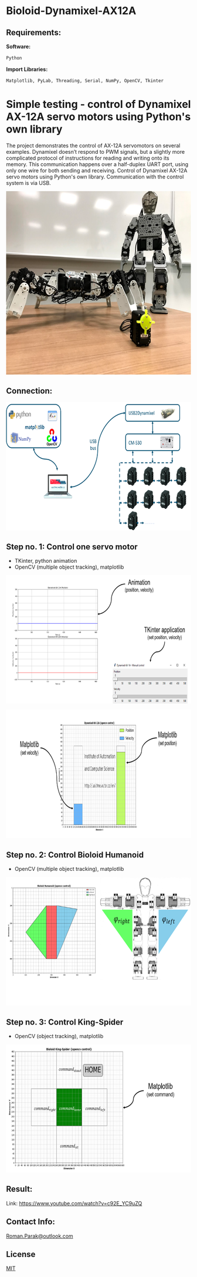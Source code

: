 # Bioloid-Dynamixel-AX12A

## Requirements:

**Software:**
```bash
Python 
```

**Import Libraries:**
```bash
Matplotlib, PyLab, Threading, Serial, NumPy, OpenCV, Tkinter 
```

# Simple testing - control of Dynamixel AX-12A servo motors using Python's own library

The project demonstrates the control of AX-12A servomotors on several examples. Dynamixel doesn’t respond to PWM signals, but a slightly more complicated protocol of instructions for reading and writing onto its memory. This communication happens over a half-duplex UART 
port, using only one wire for both sending and receiving. Control of Dynamixel AX-12A servo 
motors using Python's own library. Communication with the control system is via USB.

<p align="center">
<img src="https://github.com/rparak/Bioloid-Dynamixel-AX12A/blob/master/images/bioloid_all_1_fig.PNG" width="700" height="500">
</p>

## Connection:

<p align="center">
<img src="https://github.com/rparak/Bioloid-Dynamixel-AX12A/blob/master/images/connection_fig.png" width="700" height="350">
</p>

## Step no. 1: Control one servo motor
* TKinter, python animation
* OpenCV (multiple object tracking), matplotlib

<p align="center">
<img src="https://github.com/rparak/Bioloid-Dynamixel-AX12A/blob/master/images/step_11_fig.png" width="700" height="350">
</p>

<p align="center">
<img src="https://github.com/rparak/Bioloid-Dynamixel-AX12A/blob/master/images/step_12_fig.png" width="700" height="350">
</p>

## Step no. 2: Control Bioloid Humanoid
* OpenCV (multiple object tracking), matplotlib

<p align="center">
<img src="https://github.com/rparak/Bioloid-Dynamixel-AX12A/blob/master/images/step_2_fig.png" width="700" height="350">
</p>

## Step no. 3: Control King-Spider
* OpenCV (object tracking), matplotlib

<p align="center">
<img src="https://github.com/rparak/Bioloid-Dynamixel-AX12A/blob/master/images/step_3_fig.png" width="700" height="350">
</p>

## Result:

Link: https://www.youtube.com/watch?v=c92E_YC9uZQ

## Contact Info:
Roman.Parak@outlook.com

## License
[MIT](https://choosealicense.com/licenses/mit/)
